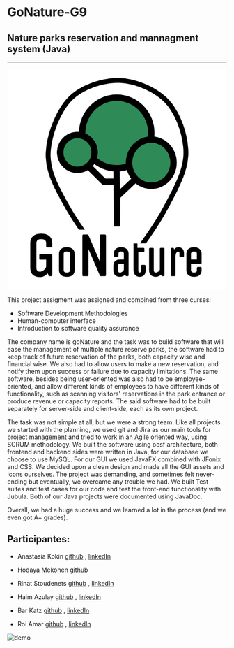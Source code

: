 # GoNature-G9
Nature parks reservation and mannagment system (Java)
----------------------

----------------------
![demo](assets/logo_new.png)

This project assigment was assigned and combined from three curses:
-	Software Development Methodologies
-	Human-computer interface
-	Introduction to software quality assurance

The company name is goNature and the task was to build software that will ease the management of multiple nature reserve parks, the software had to keep track of future reservation of the parks, both capacity wise and financial wise. We also had to allow users to make a new reservation, and notify them upon success or failure due to capacity limitations. The same software, besides being user-oriented was also had to be employee-oriented, and allow different kinds of employees to have different kinds of functionality, such as scanning visitors' reservations in the park entrance or produce revenue or capacity reports. The said software had to be built separately for server-side and client-side, each as its own project.

The task was not simple at all, but we were a strong team.
Like all projects we started with the planning, we used git and Jira as our main tools for project management and tried to work in an Agile oriented way, using SCRUM methodology.
We built the software using ocsf architecture, both frontend and backend sides were written in Java, for our database we choose to use MySQL.
For our GUI we used JavaFX combined with JFonix and CSS. We decided upon a clean design and made all the GUI assets and icons ourselves. The project was demanding, and sometimes felt never-ending but eventually, we overcame any trouble we had.
We built Test suites and test cases for our code and test the front-end functionality with Jubula.
Both of our Java projects were documented using JavaDoc.

Overall, we had a huge success and we learned a lot in the process (and we even got A+ grades).

Participantes:
--------------

* Anastasia Kokin
[github](https://github.com/nastyak6) ,
[linkedIn](https://www.linkedin.com/in/anastasia-kokin-957914197/)

* Hodaya Mekonen
[github](https://github.com/HodayaMekonen)

* Rinat Stoudenets
[github](https://github.com/RinatSt) ,
[linkedIn](https://www.linkedin.com/in/rinat-stoudenets-169915127/)

* Haim Azulay
[github](https://github.com/haimazu) ,
[linkedIn](https://www.linkedin.com/in/haimazulay/)

* Bar Katz
[github](https://github.com/barKatz0610) ,
[linkedIn](https://www.linkedin.com/in/bar-katz-a07b5019b/)

* Roi Amar
[github](https://github.com/Roi-Amar) ,
[linkedIn](https://www.linkedin.com/in/roi-amar-145718162/)

![demo](assets/demo.gif)
